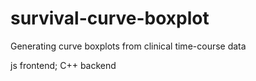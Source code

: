 # survival-curve-boxplot
Generating curve boxplots from clinical time-course data

js frontend; C++ backend
